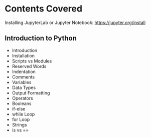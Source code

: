 # Contents Covered
Installing JupyterLab or Jupyter Notebook: https://jupyter.org/install

## Introduction to Python
- Introduction
- Installation
- Scripts vs Modules
- Reserved Words
- Indentation
- Comments
- Variables
- Data Types
- Output Formatting
- Operators
- Booleans
- if-else
- while Loop
- for Loop
- Strings
- is vs ==
